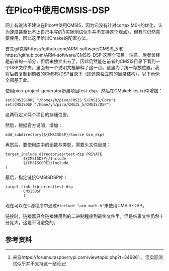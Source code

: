 # 在Pico中使用CMSIS-DSP

网上有说法不建议在Pico中使用CMSIS，因为它没有针对cortex M0+的优化，认为速度甚至比不上自己手写的[^1](实际测试似乎并不支持这个观点）。但有时仍然需要使用，因此这里给出Cmake的配置方法。

首先git克隆https://github.com/ARM-software/CMSIS_5 和https://github.com/ARM-software/CMSIS-DSP 这两个项目，注意，后者曾经是前者的一部分，但后来独立出去了，因此仍然能在前者的CMSIS目录下看到一个DSP文件夹，里面有一个说明文档解释了这一点。这里为了统一存放位置，我将后者复制到前者的CMSIS/DSP目录下（即还原独立前的目录结构），以下示例全部基于此。

使用pico-project-generator新建项目test-dsp，然后在CMakeFiles.txt中增加：

```
set(CMSISCORE "/home/yh/pico/CMSIS_5/CMSIS/Core")
set(CMSISDSP "/home/yh/pico/CMSIS_5/CMSIS/DSP")
```

这两行定义两个项目的存储位置。

然后，根据官方说明，增加：

```
add_subdirectory(${CMSISDSP}/Source bin_dsp)
```

再然后，要使用库中的函数与类型，需要头文件目录：

```
target_include_directories(test-dsp PRIVATE
        ${CMSISDSP}/Include
        ${CMSISCORE}/Include
)
```

最后，指定链接CMSISDSP库：

```
target_link_libraries(test-dsp 
        CMSISDSP
        )
```

现在可以在C源程序中通过`#include "arm_math.h"`来使用CMSIS-DSP。

链接时，链接器只会链接使用到的二进制程序到最终文件里，但是结果文件仍然十分庞大，这是不可避免的。

## 参考资料

[^1]:来自https://forums.raspberrypi.com/viewtopic.php?t=349861 ，但实际测试似乎并不支持这一结论